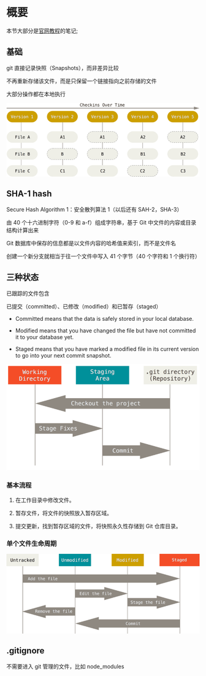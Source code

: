 # 概要

本节大部分是[官网教程](https://git-scm.com/book/zh/v2)的笔记;

## 基础

git 直接记录快照（Snapshots），而非差异比较

不再重新存储该文件，而是只保留一个链接指向之前存储的文件

大部分操作都在本地执行

![](../images/b1b35d23146cf5090b6480efbb008eb5.png)

## SHA-1 hash

Secure Hash Algorithm 1：安全散列算法 1（以后还有 SAH-2，SHA-3）

由 40 个十六进制字符（0-9 和 a-f）组成字符串，基于 Git
中文件的内容或目录结构计算出来

Git 数据库中保存的信息都是以文件内容的哈希值来索引，而不是文件名

创建一个新分支就相当于往一个文件中写入 41 个字节（40 个字符和 1 个换行符）

## 三种状态

已跟踪的文件包含

已提交（committed）、已修改（modified）和已暂存（staged）

- Committed means that the data is safely stored in your local database.

- Modified means that you have changed the file but have not committed it to
  your database yet.

- Staged means that you have marked a modified file in its current version to
  go into your next commit snapshot.

![](../images/93c7eec346188bbabdf255087762327e.png)

### 基本流程

1.  在工作目录中修改文件。

2.  暂存文件，将文件的快照放入暂存区域。

3.  提交更新，找到暂存区域的文件，将快照永久性存储到 Git 仓库目录。

### 单个文件生命周期

![](../images/b65dc1f4245a9a1230e78bac21f5ee6f.png)

## .gitignore

不需要进入 git 管理的文件，比如 node_modules
